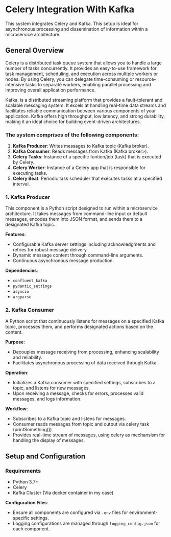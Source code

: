 # Celery Integration With Kafka

This system integrates Celery and Kafka. This setup is ideal for asynchronous processing and dissemination of information within a microservice architecture.

## General Overview

Celery is a distributed task queue system that allows you to handle a large number of tasks concurrently. It provides an easy-to-use framework for task management, scheduling, and execution across multiple workers or nodes. By using Celery, you can delegate time-consuming or resource-intensive tasks to separate workers, enabling parallel processing and improving overall application performance.

Kafka, is a distributed streaming platform that provides a fault-tolerant and scalable messaging system. It excels at handling real-time data streams and facilitates reliable communication between various components of your application. Kafka offers high throughput, low latency, and strong durability, making it an ideal choice for building event-driven architectures.

<h3><b>The system comprises of the following components:</b></h3>

1. **Kafka Producer**: Writes messages to Kafka topic (Kafka broker).
2. **Kafka Consumer**: Reads messages from Kafka (Kafka broker>).
4. **Celery Tasks**: Instance of a specific funtion/job (task) that is executed by Celery.
5. **Celery Worker**: Instance of a Celery app that is responsible for executing tasks.
6. **Celery Beat**: Periodic task scheduler that executes tasks at a specified interval.


### 1. Kafka Producer

This component is a Python script designed to run within a microservice architecture. It takes messages from command-line input or default messages, encodes them into JSON format, and sends them to a designated Kafka topic.

**Features**:
- Configurable Kafka server settings including acknowledgments and retries for robust message delivery.
- Dynamic message content through command-line arguments.
- Continuous asynchronous message production.

**Dependencies**:
- `confluent_kafka`
- `pydantic_settings`
- `asyncio`
- `argparse`

### 2. Kafka Consumer

A Python script that continuously listens for messages on a specified Kafka topic, processes them, and performs designated actions based on the content.

**Purpose**:
- Decouples message receiving from processing, enhancing scalability and reliability.
- Facilitates asynchronous processing of data received through Kafka.

**Operation**:
- Initializes a Kafka consumer with specified settings, subscribes to a topic, and listens for new messages.
- Upon receiving a message, checks for errors, processes valid messages, and logs information.



**Workflow**:
- Subscribes to a Kafka topic and listens for messages.
- Consumer reads messages from topic and output via celery task (printSomething())
- Provides real-time stream of messages, using celery as mechansism for handling the display of messages.

## Setup and Configuration

### Requirements

- Python 3.7+
- Celery
- Kafka Cluster (Via docker container in my case)


**Configuration Files**:
- Ensure all components are configured via `.env` files for environment-specific settings.
- Logging configurations are managed through `logging_config.json` for each component.